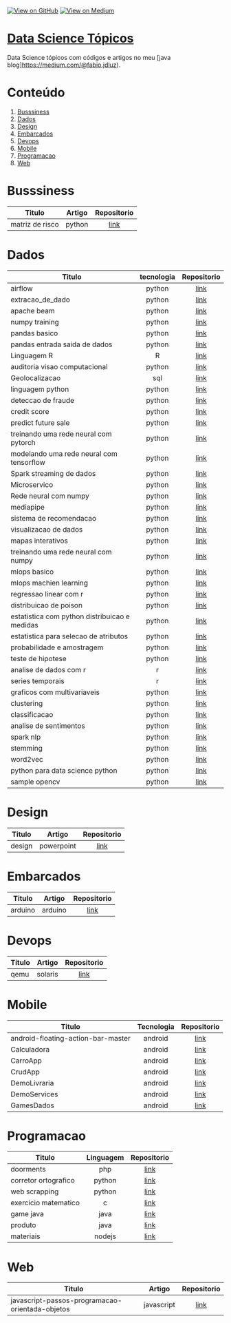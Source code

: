 [![View on GitHub](https://img.shields.io/badge/GitHub-View_on_GitHub-blue?logo=GitHub)](https://github.com/binhojulix/machine-learning)  [![View on Medium](https://img.shields.io/badge/Medium-View%20on%20Medium-red?logo=medium)](https://medium.com/@fabio.jdluz) 
# [Data Science Tópicos](https://github.com/binhojulix/machine-learning)
Data Science tópicos com códigos e artigos no meu [java blog]https://medium.com/@fabio.jdluz). 



# Conteúdo
1.  [Busssiness](#busssiness)
2.  [Dados](#dados)
3.  [Design](#design)
4.  [Embarcados](#embarcados)
5.  [Devops](#devops)
6.  [Mobile](#mobile)
7.  [Programacao](#programacao)
8.  [Web](#web)




# Busssiness
| Titulo        | Artigo           | Repositorio  |
| ------------- |:-------------:| :-----:|
| matriz de risco | python | [link](https://github.com/binhojulix/portfolio/tree/master/dados/airflow/chapter01)

# Dados
| Titulo        |tecnologia         | Repositorio  |
| ------------- |:-------------:| :-----:|
| airflow | python | [link](https://github.com/binhojulix/portfolio/tree/master/dados/airflow/chapter01) |
| extracao_de_dado | python | [link](https://github.com/binhojulix/portfolio/tree/master/dados/airflow/chapter01) |
| apache beam | python | [link](https://github.com/binhojulix/portfolio/tree/master/dados/airflow/chapter01) |
| numpy training | python |[link](https://github.com/binhojulix/portfolio/tree/master/dados/machinelearning/numpy-training-main) |
| pandas basico| python | [link](https://github.com/binhojulix/portfolio/tree/master/dados/machinelearning/pandas-basico-main) |
| pandas entrada saida de dados| python | [link](https://github.com/binhojulix/portfolio/tree/master/dados/machinelearning/pandas-entrada-saida-de-dados-main) |
| Linguagem R| R| [link](https://github.com/binhojulix/portfolio/tree/master/dados/linguagem_r) |
| auditoria visao computacional| python| [link](https://github.com/binhojulix/portfolio/tree/master/dados/visaocomputacional/fiap-ml-visao-computacional-auditoria-video-master) |
| Geolocalizacao| sql| [link](https://github.com/binhojulix/portfolio/tree/master/dados/geolacalizacao) |
| linguagem python | python| [link](https://github.com/binhojulix/portfolio/tree/master/dados/linguagem_python) |
| deteccao de fraude | python| [link](https://github.com/binhojulix/portfolio/tree/master/dados/machinelearning/deteccao_fraude) |
| credit score | python| [link](https://github.com/binhojulix/portfolio/tree/master/dados/machinelearning/credit_score) |
| predict future sale| python| [link](https://github.com/binhojulix/portfolio/tree/master/dados/machinelearning/predict_future_sale) |
| treinando uma rede neural com pytorch| python| [link](https://github.com/binhojulix/portfolio/tree/master/dados/redes_neurais/trainando_uma_re_neural_com_pytorch) |
| modelando uma rede neural com tensorflow| python| [link](https://github.com/binhojulix/portfolio/tree/master/dados/redes_neurais/trainando_uma_re_neural_com_pytorch) |
| Spark streaming de dados | python| [link](https://github.com/binhojulix/portfolio/tree/master/dados/spark/streaming_de_dados) |
| Microservico | python | [link](https://github.com/binhojulix/portfolio/tree/master/programacao/python/flaskApp)|
| Rede neural com numpy | python | [link](https://github.com/binhojulix/portfolio/tree/master/dados/redes_neurais/rede_neural_com_numpy)|
| mediapipe | python | [link](https://github.com/binhojulix/portfolio/tree/master/dados/opencv/mediapipe)|
| sistema de recomendacao | python | [link](https://github.com/binhojulix/portfolio/tree/master/dados/machinelearning/sistema_recomendacao)|
| visualizacao de dados | python | [link](https://github.com/binhojulix/portfolio/tree/master/dados/machinelearning/visualizacao_de_dados)|
| mapas interativos | python | [link](https://github.com/binhojulix/portfolio/tree/master/dados/geolacalizacao/mapas_iterativos/Geoopandas)|
| treinando uma rede neural com numpy | python | [link](https://github.com/binhojulix/portfolio/tree/master/dados/redes_neurais/rede_neural_com_numpy)|
| mlops basico| python | [link](https://github.com/binhojulix/portfolio/tree/master/dados/mlops/mlops-machine-learning)|
| mlops machien learning| python | [link](https://github.com/binhojulix/portfolio/tree/master/dados/mlops/mlops)|
| regressao linear com r| python | [link](https://github.com/binhojulix/portfolio/tree/master/dados/estatistica/ajuste_interpretacao_regressao_linear_com_r)|
| distribuicao de poison| python | [link](https://github.com/binhojulix/portfolio/tree/master/dados/estatistica/distribuicao_poison)|
| estatistica com python distribuicao e medidas| python | [link](https://github.com/binhojulix/portfolio/tree/master/dados/estatistica/estatistica_com_python_distribuicao_e_medidas)|
| estatistica para selecao de atributos| python | [link](https://github.com/binhojulix/portfolio/tree/master/dados/estatistica/estatistica_para_selecao_de_atributos)|
| probabilidade e amostragem | python | [link](https://github.com/binhojulix/portfolio/tree/master/dados/estatistica/probabilidade_e_amostragem)|
| teste de hipotese| python | [link](https://github.com/binhojulix/portfolio/tree/master/dados/estatistica/teste_de_hipotese)|
| analise de dados com r| r| [link](https://github.com/binhojulix/portfolio/tree/master/dados/linguagem_r/analise_de_dados_com_R)|
| series temporais| r| [link](https://github.com/binhojulix/portfolio/tree/master/dados/linguagem_r/series_temporais_com_R)|
| graficos com multivariaveis| python| [link](https://github.com/binhojulix/portfolio/tree/master/dados/machine_learning/graficos_multivariaveis)|
| clustering| python| [link](https://github.com/binhojulix/portfolio/tree/master/dados/machine_learning/clustering)|
| classificacao| python| [link](https://github.com/binhojulix/portfolio/tree/master/dados/machine_learning/classificacao)|
| analise de sentimentos| python| [link](https://github.com/binhojulix/portfolio/tree/master/dados/nlp/analise_sentiimentos)|
 | spark nlp| python| [link](https://github.com/binhojulix/portfolio/tree/master/dados/nlp/spark_nkp)|
| stemming| python| [link](https://github.com/binhojulix/portfolio/tree/master/dados/nlp/stemming)|
| word2vec| python| [link](https://github.com/binhojulix/portfolio/tree/master/dados/nlp/word2vec)|
| python para data science python| python| [link](https://github.com/binhojulix/portfolio/tree/master/dados/python)|
| sample opencv|python|  [link](https://github.com/binhojulix/portfolio/tree/master/dados/visaocomputacional/opencv_basico)|


# Design
| Titulo        | Artigo           | Repositorio  |
| ------------- |:-------------:| :-----:|
| design | powerpoint | [link](https://github.com/binhojulix/portfolio/tree/master/design) |



# Embarcados
| Titulo        | Artigo           | Repositorio  |
| ------------- |:-------------:| :-----:|
| arduino | arduino | [link](https://github.com/binhojulix/portfolio/tree/master/embarcados/arduino) |


# Devops
| Titulo        | Artigo           | Repositorio  |
| ------------- |:-------------:| :-----:|
| qemu | solaris | [link](https://github.com/binhojulix/portfolio/tree/master/infra/so/solaris) |

# Mobile
| Titulo        | Tecnologia          | Repositorio  |
| ------------- |:-------------:| :-----:|
| android-floating-action-bar-master | android | [link](https://github.com/binhojulix/portfolio/tree/master/mobile/android/android-floating-action-bar-master) |
| Calculadora | android | [link](https://github.com/binhojulix/portfolio/tree/master/mobile/android/Calculadora) |
| CarroApp | android | [link](https://github.com/binhojulix/portfolio/tree/master/mobile/android/CarroApp) |
| CrudApp | android | [link](https://github.com/binhojulix/portfolio/tree/master/mobile/android/CrudApp) |
| DemoLivraria | android | [link](https://github.com/binhojulix/portfolio/tree/master/mobile/android/DemoLivraria) |
| DemoServices | android | [link](https://github.com/binhojulix/portfolio/tree/master/mobile/android/DemoServices) |
| GamesDados | android | [link](https://github.com/binhojulix/portfolio/tree/master/mobile/android/GamesDados) |




# Programacao
| Titulo        | Linguagem           | Repositorio  |
| ------------- |:-------------:| :-----:|
| doorments | php | [link](https://github.com/binhojulix/portfolio/tree/master/programacao/php/doorments) |
| corretor ortografico| python | [link](https://github.com/binhojulix/portfolio/tree/master/programacao/python/corretor-ortografico) |
| web scrapping | python | [link](https://github.com/binhojulix/portfolio/tree/master/programacao/python/web-scrapping-ml) |
| exercicio matematico| c | [link](https://github.com/binhojulix/portfolio/tree/master/programacao/c/ExercicioMatematico) |
| game java| java | [link](https://github.com/binhojulix/portfolio/tree/master/programacao/java/game_java) |
| produto| java | [link](https://github.com/binhojulix/portfolio/tree/master/programacao/java/produto) |
| materiais| nodejs | [link](https://github.com/binhojulix/portfolio/tree/master/programacao/nodejs/materiais) |



# Web
| Titulo        | Artigo           | Repositorio  |
| ------------- |:-------------:| :-----:|
| javascript-passos-programacao-orientada-objetos | javascript | [link](https://github.com/binhojulix/portfolio/tree/master/web/js/javascript-passos-programacao-orientada-objetos) |










